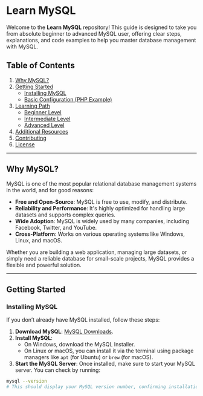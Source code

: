 # Learn MySQL

Welcome to the **Learn MySQL** repository! This guide is designed to take you from absolute beginner to advanced MySQL user, offering clear steps, explanations, and code examples to help you master database management with MySQL.

## Table of Contents

1. [Why MySQL?](#why-mysql)
2. [Getting Started](#getting-started)
    - [Installing MySQL](#installing-mysql)
    - [Basic Configuration (PHP Example)](#basic-configuration-php-example)
3. [Learning Path](#learning-path)
    - [Beginner Level](#beginner-level)
    - [Intermediate Level](#intermediate-level)
    - [Advanced Level](#advanced-level)
4. [Additional Resources](#additional-resources)
5. [Contributing](#contributing)
6. [License](#license)

---

## Why MySQL?

MySQL is one of the most popular relational database management systems in the world, and for good reasons:

- **Free and Open-Source**: MySQL is free to use, modify, and distribute.
- **Reliability and Performance**: It's highly optimized for handling large datasets and supports complex queries.
- **Wide Adoption**: MySQL is widely used by many companies, including Facebook, Twitter, and YouTube.
- **Cross-Platform**: Works on various operating systems like Windows, Linux, and macOS.
  
Whether you are building a web application, managing large datasets, or simply need a reliable database for small-scale projects, MySQL provides a flexible and powerful solution.

---

## Getting Started

### Installing MySQL

If you don’t already have MySQL installed, follow these steps:

1. **Download MySQL**: [MySQL Downloads](https://dev.mysql.com/downloads/).
2. **Install MySQL**:
   - On Windows, download the MySQL Installer.
   - On Linux or macOS, you can install it via the terminal using package managers like `apt` (for Ubuntu) or `brew` (for macOS).
3. **Start the MySQL Server**: Once installed, make sure to start your MySQL server. You can check by running:

```bash
mysql --version
# This should display your MySQL version number, confirming installation.
```
